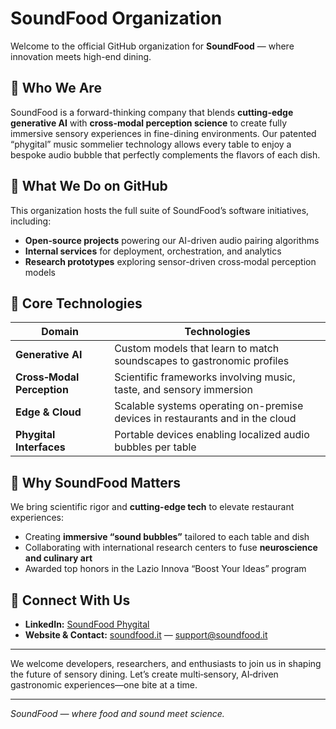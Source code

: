 # SoundFood Organization

Welcome to the official GitHub organization for **SoundFood** — where innovation meets high-end dining.

## 🌟 Who We Are

SoundFood is a forward-thinking company that blends **cutting-edge generative AI** with **cross-modal perception science** to create fully immersive sensory experiences in fine-dining environments. Our patented “phygital” music sommelier technology allows every table to enjoy a bespoke audio bubble that perfectly complements the flavors of each dish.

## 📁 What We Do on GitHub

This organization hosts the full suite of SoundFood’s software initiatives, including:

* **Open‑source projects** powering our AI-driven audio pairing algorithms
* **Internal services** for deployment, orchestration, and analytics
* **Research prototypes** exploring sensor-driven cross‑modal perception models

## 🧠 Core Technologies

| Domain                     | Technologies                                                                               |
| -------------------------- | ------------------------------------------------------------------------------------------ |
| **Generative AI**          | Custom models that learn to match soundscapes to gastronomic profiles                      |
| **Cross‑Modal Perception** | Scientific frameworks involving music, taste, and sensory immersion                        |
| **Edge & Cloud**           | Scalable systems operating on-premise devices in restaurants and in the cloud              |
| **Phygital Interfaces**    | Portable devices enabling localized audio bubbles per table                                |

## 🎯 Why SoundFood Matters

We bring scientific rigor and **cutting-edge tech** to elevate restaurant experiences:

* Creating **immersive “sound bubbles”** tailored to each table and dish
* Collaborating with international research centers to fuse **neuroscience and culinary art**
* Awarded top honors in the Lazio Innova “Boost Your Ideas” program

## 🤝 Connect With Us

* **LinkedIn:** [SoundFood Phygital](https://www.linkedin.com/company/soundfoodphygital)
* **Website & Contact:** [soundfood.it](https://soundfood.it) — [support@soundfood.it](mailto:support@soundfood.it)

---

We welcome developers, researchers, and enthusiasts to join us in shaping the future of sensory dining. Let’s create multi‑sensory, AI‑driven gastronomic experiences—one bite at a time.

---

*SoundFood — where food and sound meet science.*
